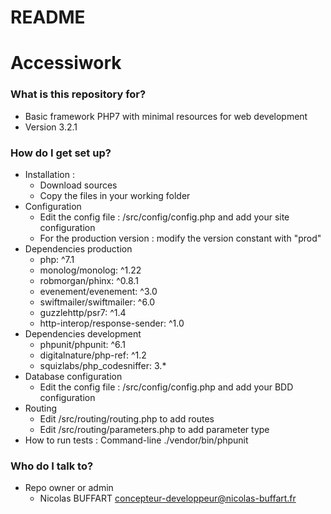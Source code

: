 # README #

# Accessiwork #

### What is this repository for? ###

* Basic framework PHP7 with minimal resources for web development
* Version 3.2.1

### How do I get set up? ###

* Installation : 
    - Download sources
    - Copy the files in your working folder
* Configuration
    - Edit the config file : /src/config/config.php and add your site configuration
    - For the production version : modify the version constant with "prod"
* Dependencies production
    - php: ^7.1
    - monolog/monolog: ^1.22
    - robmorgan/phinx: ^0.8.1
    - evenement/evenement: ^3.0
    - swiftmailer/swiftmailer: ^6.0
    - guzzlehttp/psr7: ^1.4
    - http-interop/response-sender: ^1.0
* Dependencies development
    - phpunit/phpunit: ^6.1
    - digitalnature/php-ref: ^1.2
    - squizlabs/php_codesniffer: 3.*
* Database configuration
    - Edit the config file : /src/config/config.php and add your BDD configuration
* Routing
    - Edit /src/routing/routing.php to add routes
    - Edit /src/routing/parameters.php to add parameter type
* How to run tests : Command-line ./vendor/bin/phpunit

### Who do I talk to? ###

* Repo owner or admin
    - Nicolas BUFFART <concepteur-developpeur@nicolas-buffart.fr>